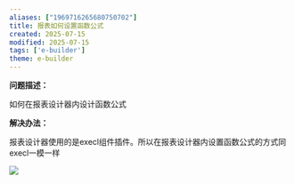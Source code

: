 ```yaml
---
aliases: ["1969716265680750702"]
title: 报表如何设置函数公式
created: 2025-07-15
modified: 2025-07-15
tags: ['e-builder']
theme: e-builder
---
```


**问题描述：**

如何在报表设计器内设计函数公式

**解决办法：**

报表设计器使用的是execl组件插件。所以在报表设计器内设置函数公式的方式同execl一模一样

![](https://myhelpdoc.oss-cn-heyuan.aliyuncs.com/mdimages/e0b9abb4359b205489104f80309f79eb.jpg)